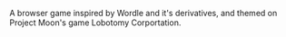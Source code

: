 A browser game inspired by Wordle and it's derivatives, and themed on Project Moon's game Lobotomy Corportation.